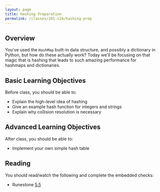 ```yaml
---
layout: page
title: Hashing Preparation
permalink: /classes/201-s24/hashing-prep
---
```


## Overview
You've used the `HashMap` built-in data structure, and possibly a dictionary in Python, but how do these actually work? Today we'll be focusing on that magic that is hashing that leads to such amazing performance for hashmaps and dictionaries.

## Basic Learning Objectives
Before class, you should be able to:
* Explain the high-level idea of hashing
* Give an example hash function for integers and strings
* Explain why collision resolution is necessary

## Advanced Learning Objectives
After class, you should be able to:
* Implement your own simple hash table

## Reading
You should read/watch the following and complete the embedded checks:
* Runestone [5.5](https://moodle.carleton.edu/mod/lti/view.php?id=940758)


